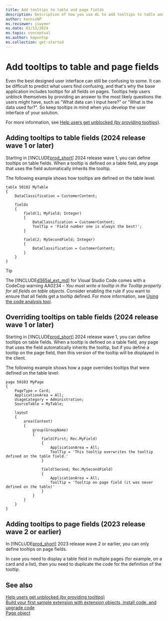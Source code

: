 ```yaml
---
title: Add tooltips to table and page fields
description: Description of how you use AL to add tooltips to table and page fields so that they're available when users hover over fields in the client.
author: kennieNP
ms.reviewer: jswymer
ms.date: 03/13/2024
ms.topic: conceptual
ms.author: kepontop
ms.collection: get-started
---
```


# Add tooltips to table and page fields

Even the best designed user interface can still be confusing to some. It can be difficult to predict what users find confusing, and that's why the base application includes tooltips for all fields on pages. Tooltips help users unblock themselves by providing an answer to the most likely questions the users might have, such as "What data can I input here?" or "What is the data used for?". So keep tooltips in mind when you develop the user interface of your solution.

For more information, see [Help users get unblocked (by providing tooltips)](../user-assistance.md#help-users-get-unblocked).

## Adding tooltips to table fields (2024 release wave 1 or later)

Starting in [!INCLUDE[prod_short](includes/prod_short.md)] 2024 release wave 1, you can define tooltips on table fields. When a tooltip is defined on a table field, any page that uses the field automatically inherits the tooltip. 

The following example shows how tooltips are defined on the table level:

```AL
table 50102 MyTable
{
    DataClassification = CustomerContent;

    fields
    {
        field(1; MyField; Integer)
        {
            DataClassification = CustomerContent;
            ToolTip = 'Field number one is always the best!';
        }

        field(2; MySecondField; Integer)
        {
            DataClassification = CustomerContent;
        }
    }
}
```

> [!TIP]
> The [!INCLUDE[d365al_ext_md](../includes/d365al_ext_md.md)] for Visual Studio Code comes with a CodeCop warning AA0234 - *You must write a tooltip in the Tooltip property for all fields on table objects*. Consider enabling the rule if you want to ensure that all fields get a tooltip defined. For more information, see [Using the code analysis tool](devenv-using-code-analysis-tool.md).

## Overriding tooltips on table fields (2024 release wave 1 or later)

Starting in [!INCLUDE[prod_short](includes/prod_short.md)] 2024 release wave 1, you can define tooltips on table fields. When a tooltip is defined on a table field, any page that uses the field automatically inherits the tooltip, but if you define a tooltip on the page field, then this version of the tooltip will be displayed in the client.

The following example shows how a page overrides tooltips that were defined on the table level:

```AL
page 50103 MyPage
{
    PageType = Card;
    ApplicationArea = All;
    UsageCategory = Administration;
    SourceTable = MyTable;

    layout
    {
        area(Content)
        {
            group(GroupName)
            {
                field(First; Rec.MyField)
                {
                    ApplicationArea = All;
                    ToolTip = 'This tooltip overwrites the tooltip defined on the table field.'
                }

                field(Second; Rec.MySecondField)
                {
                    ApplicationArea = All;
                    ToolTip = 'Tooltip on page field (it was never defined on the table)'
                }
            }
        }
    }
}
```



## Adding tooltips to page fields (2023 release wave 2 or earlier)

In [!INCLUDE[prod_short](includes/prod_short.md)] 2023 release wave 2 or earlier, you can only define tooltips on page fields. 

In case you need to display a table field in multiple pages (for example, on a card and a list), then you need to duplicate the code for the definition of the tooltip.

## See also

[Help users get unblocked (by providing tooltips)](../user-assistance.md#help-users-get-unblocked)  
[Build your first sample extension with extension objects, install code, and upgrade code](devenv-extension-example.md)  
[Page object](devenv-page-object.md)  
